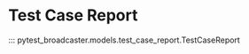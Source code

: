 # Test Case Report


::: pytest_broadcaster.models.test_case_report.TestCaseReport

<style>
  .md-content__button {
    display: none;
  }
</style>
